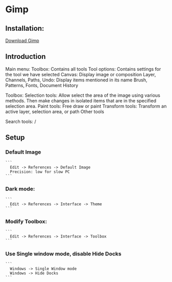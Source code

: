 # Gimp

## Installation:
  [Download Gimp](https://www.gimp.org/downloads/)
## Introduction
  Main menu:
  Toolbox: Contains all tools
  Tool options: Contains settings for the tool we have selected
  Canvas: Display image or composition
  Layer, Channels, Paths, Undo: Display items mentioned in its name
  Brush, Patterns, Fonts, Document History

  Toolbox:
    Selection tools: Allow select the area of the image using various methods. Then make changes in isolated items that are in the specified selection area.
    Paint tools: Free draw or paint
    Transform tools: Transform an active layer, selection area, or path
    Other tools

  Search tools: /

  ## Setup
  ### Default Image
    ```
      Edit -> References -> Default Image
      Precision: low for slow PC
    ```
  ### Dark mode:
    ```
      Edit -> References -> Interface -> Theme
    ```
  ### Modify Toolbox:
    ```
      Edit -> References -> Interface -> Toolbox
    ```
  ### Use Single window mode, disable Hide Docks
    ```
      Windows -> Single Window mode
      Windows -> Hide Docks
    ```
